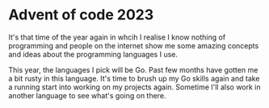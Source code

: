 # Advent of code 2023

It's that time of the year again in whcih I realise I know nothing of
programming and people on the internet show me some amazing concepts and ideas
about the programming languages I use.

This year, the languages I pick will be Go. Past few months have gotten me a bit
rusty in this language. It's time to brush up my Go skills again and take a running
start into working on my projects again. Sometime I'll also work in another
language to see what's going on there.
